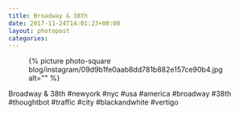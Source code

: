 ```yaml
---
title: Broadway & 38th
date: 2017-11-24T14:01:23+00:00
layout: photopost
categories:
---
```


<figure class="photo photo--square">
  {% picture photo-square blog/instagram/09d9b1fe0aab8dd781b882e157ce90b4.jpg alt="" %}
</figure>

Broadway & 38th
#newyork #nyc #usa #america #broadway #38th #thoughtbot #traffic #city #blackandwhite #vertigo
